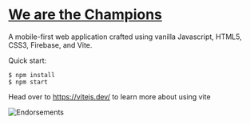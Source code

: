 # [We are the Champions](https://wearethechampions.netlify.app/)
A mobile-first web application crafted using vanilla Javascript, HTML5, CSS3, Firebase, and Vite.

Quick start:

```
$ npm install
$ npm start
````

Head over to https://vitejs.dev/ to learn more about using vite


![Endorsements](https://github.com/JavascriptDon/Javascript-Fundamentals/assets/101202952/c77e81da-9c7e-42e7-b79d-a06cb3773414)
